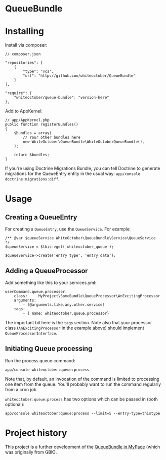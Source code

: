QueueBundle
===========

# Installing

Install via composer:

    // composer.json

    "repositories": [
        {
            "type": "vcs",
            "url": "http://github.com/whiteoctober/QueueBundle"
        }
    ],

    "require": {
        "whiteoctober/queue-bundle": "version-here"
    },

Add to AppKernel:

    // app/AppKernel.php
    public function registerBundles()
    {
        $bundles = array(
            // Your other bundles here
            new WhiteOctober\QueueBundle\WhiteOctoberQueueBundle(),
        );

        return $bundles;
    }

If you're using Doctrine Migrations Bundle, you can tell Doctrine to generate migrations for the QueueEntry entity in the usual way: `app/console doctrine:migrations:diff`.

# Usage

## Creating a QueueEntry

For creating a `QueueEntry`, use the `QueueService`.  For example:

    /** @var $queueService WhiteOctober\QueueBundle\Service\QueueService  */
    $queueService = $this->get('whiteoctober_queue');

    $queueService->create('entry type', 'entry data');

## Adding a QueueProcessor

Add something like this to your services.yml:

    userCommand.queue.processor:
        class:     MyProject\SomeBundle\QueueProcessor\AnExcitingProcessor
        arguments:
            - [@arguments.like.any.other.service]
        tags:
            - { name: whiteoctober.queue.processor}

The important bit here is the `tags` section.  Note also that your processor class (`AnExcitingProcessor` in the example above) should implement `QueueProcessorInterface`.

## Initiating Queue processing

Run the process queue command:

    app/console whiteoctober:queue:process

Note that, by default, an invocation of the command is limited to processing one item from the queue.  You'll probably want to run the command regularly from a cron job.

`whiteoctober:queue:process` has two options which can be passed in (both optional):

    app/console whiteoctober:queue:process --limit=5 --entry-type=thistype

# Project history

This project is a further development of the [QueueBundle in MyPace](https://github.com/whiteoctober/myPace/tree/develop/src/WhiteOctober/QueueBundle) (which was originally from GBK).
